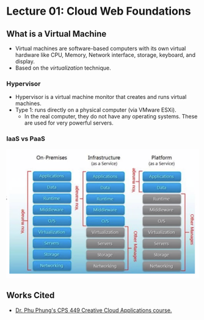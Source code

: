 # Lecture 01: Cloud Web Foundations

## What is a Virtual Machine

* Virtual machines are software-based computers with its own virtual hardware like CPU, Memory, Network interface, storage, keyboard, and display.
* Based on the _virtualization_ technique.

### Hypervisor

* Hypervisor is a virtual machine monitor that creates and runs virtual machines.
* Type 1: runs directly on a physical computer \(via VMware ESXi\).
  * In the real computer, they do not have any operating systems. These are used for very powerful servers.

### IaaS vs PaaS

![](../../.gitbook/assets/image%20%28460%29.png)

## Works Cited

* [Dr. Phu Phung's CPS 449 Creative Cloud Applications course. ](https://academic.udayton.edu/phuphung/)

